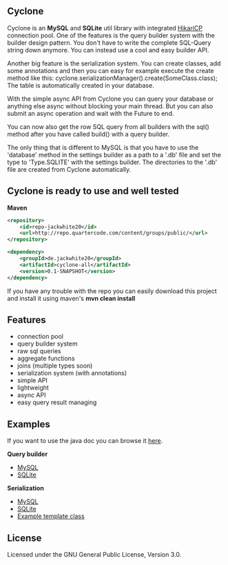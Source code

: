 ## Cyclone
Cyclone is an **MySQL** and **SQLite** util library with integrated [HikariCP](http://brettwooldridge.github.io/HikariCP/) connection pool.
One of the features is the query builder system with the builder design pattern.
You don't have to write the complete SQL-Query string down anymore. You can instead use a cool and easy builder API.

Another big feature is the serialization system. You can create classes, add some annotations and then you can easy for example execute the create method like this: cyclone.serializationManager().create(SomeClass.class);
The table is automatically created in your database.

With the simple async API from Cyclone you can query your database or anything else async without blocking your main thread.
But you can also submit an async operation and wait with the Future to end.

You can now also get the row SQL query from all builders with the sql() method after you have called build() with a query builder.

The only thing that is different to MySQL is that you have to use the 'database' method in the settings builder as a path to a '.db' file and set the type to 'Type.SQLITE' with the settings builder.
The directories to the '.db' file are created from Cyclone automatically.

## Cyclone is ready to use and well tested

**Maven**
```xml
<repository>
	<id>repo-jackwhite20</id>
	<url>http://repo.quartercode.com/content/groups/public/</url>
</repository>
```

```xml
<dependency>
    <groupId>de.jackwhite20</groupId>
    <artifactId>cyclone-all</artifactId>
    <version>0.1-SNAPSHOT</version>
</dependency>
```

If you have any trouble with the repo you can easily download this project and install it using maven's **mvn clean install**

## Features

- connection pool
- query builder system
- raw sql queries
- aggregate functions
- joins (multiple types soon)
- serialization system (with annotations)
- simple API
- lightweight
- async API
- easy query result managing

## Examples

If you want to use the java doc you can browse it [here](http://jackwhite20.github.io/Cyclone/).

**Query builder**

- [MySQL](https://github.com/JackWhite20/Cyclone/blob/master/CycloneExample/src/main/java/de/jackwhite20/example/builder/MySQLExample.java)
- [SQLite](https://github.com/JackWhite20/Cyclone/blob/master/CycloneExample/src/main/java/de/jackwhite20/example/builder/SQLiteExample.java)

**Serialization**

- [MySQL](https://github.com/JackWhite20/Cyclone/blob/master/CycloneExample/src/main/java/de/jackwhite20/example/serialization/mysql/MySQLSerializationExample.java)
- [SQLite](https://github.com/JackWhite20/Cyclone/blob/master/CycloneExample/src/main/java/de/jackwhite20/example/serialization/sql/SQLiteSerializationExample.java)
- [Example template class](https://github.com/JackWhite20/Cyclone/blob/master/CycloneExample/src/main/java/de/jackwhite20/example/serialization/TestTable.java)

## License
Licensed under the GNU General Public License, Version 3.0.
